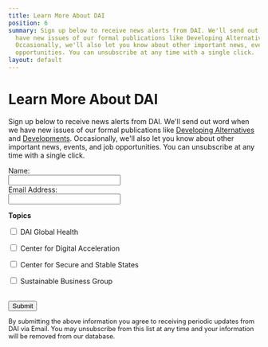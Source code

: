```yaml
---
title: Learn More About DAI
position: 6
summary: Sign up below to receive news alerts from DAI. We'll send out word when we
  have new issues of our formal publications like Developing Alternatives and Developments.
  Occasionally, we'll also let you know about other important news, events, and job
  opportunities. You can unsubscribe at any time with a single click.
layout: default
---
```


# Learn More About DAI

Sign up below to receive news alerts from DAI. We'll send out word when we have new issues of our formal publications like [Developing Alternatives](http://dai-global-developments.com/developing-alternatives?utm_source=daidotcom) and [Developments](http://dai-global-developments.com/developments?utm_source=daidotcom). Occasionally, we'll also let you know about other important news, events, and job opportunities. You can unsubscribe at any time with a single click.

<form class="campaign-monitor" action="https://dai.createsend.com/t/r/s/sikkud/" id="subForm" method="post">
		<div>
			<label for="name">Name:</label><br />
			<input id="name" name="cm-name" size="25" type="text" /></div>
		<div>
			<label for="sikkud-sikkud">Email Address:</label><br />
			<input id="sikkud-sikkud" name="cm-sikkud-sikkud" size="25" type="text" />
			<p>
				<label><strong>Topics</strong></label>
				<br />
				<div>
					<p><input class="topic-checks" id="fielddjnwuu-0" name="cm-fo-djnwuu" type="checkbox" value="12358953"
						/>
						<label for="fielddjnwuu-0">DAI Global Health</label></p>
				</div>
				<div>
					<p><input class="topic-checks" id="fielddjnwuu-1" name="cm-fo-djnwuu" type="checkbox" value="12359018"
						/>
						<label for="fielddjnwuu-1">Center for Digital Acceleration</label></p>
				</div>
				<div>
					<p><input class="topic-checks" id="fielddjnwuu-2" name="cm-fo-djnwuu" type="checkbox" value="12359019"
						/>
						<label for="fielddjnwuu-2">Center for Secure and Stable States</label></p>
				</div>
				<div>
					<p><input class="topic-checks" id="fielddjnwuu-3" name="cm-fo-djnwuu" type="checkbox" value="12359020"
						/>
						<label for="fielddjnwuu-3">Sustainable Business Group</label></p>
				</div>
			</p>
		</div>
		<div>
			&nbsp;</div>
		<div>
			<input class="button" type="submit" value="Submit" /></div>
			<p style="font-size: .8rem;">By submitting the above information you agree to receiving periodic updates from DAI via Email. You may unsubscribe from this list at any time and your information will be removed from our database. </p>
	</form>